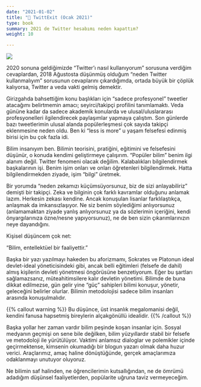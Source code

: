 ```yaml
---
date: "2021-01-02"
title: "🐥 TwittExit (Ocak 2021)"
type: book
summary: 2021 de Twitter hesabımı neden kapattım?
weight: 10

---
```

![](/courses/old_blogposts/ag_twitter.jpg)


2020 sonuna geldiğimizde “Twitter’ı nasıl kullanıyorum” sorusuna verdiğim cevaplardan, 2018 Ağustosta düşünmüş olduğum “neden Twitter kullanmalıyım” sorusunun cevaplarını çıkardığımda, ortada büyük bir çöplük kalıyorsa, Twitter a veda vakti gelmiş demektir.

Girizgahda bahsettiğim konu başlıkları için “sadece profesyonel” tweetler atacağımı belirtmemin amacı; seyirci/takipçi profilini tanımlamaktı. Veda gününe kadar da sadece akademik konularda ve ulusal/uluslararası profesyonelleri ilgilendirecek paylaşımlar yapmaya çalıştım. Son günlerde bazı tweetlerimin ulusal alanda popülerleşmesi çok sayıda takipçi eklenmesine neden oldu. Ben ki “less is more” u yaşam felsefesi edinmiş birisi için bu çok fazla idi.

Bilim insanıyım ben. Bilimin teorisini, pratiğini, eğitimini ve felsefesini düşünür, o konuda kendimi geliştirmeye çalışırım. “Popüler bilim” benim ilgi alanım değil. Twitter fenomeni olacak değilim. Kalabalıkları bilgilendirmek başkalarının işi. Benim işim onları ve onları öğretenleri bilgilendirmek. Hatta bilgilendirmekden ziyade, işim “bilgi” üretmek.

Bir yorumda “neden zekamızı küçümsüyorsunuz, biz de sizi anlayabiliriz” demişti bir takipçi. Zeka ve bilginin çok farklı kavramlar olduğunu anlamak lazım. Herkesin zekası kendine. Ancak konuşulan lisanlar farklılaştıkça, anlaşmak da imkansızlaşıyor. Ne siz benim söylediğimi anlıyorsunuz (anlamamaktan ziyade yanlış anlıyorsunuz ya da sözlerimin içeriğini, kendi önyargılarınıza özne/nesne yapıyorsunuz), ne de ben sizin çıkarımlarınızın neye dayandığını.

Kişisel düşüncem çok net:

“Bilim, entellektüel bir faaliyettir.”

Başka bir yazı yazılmayı hakeden bu aforizmamı, Sokrates ve Platonun ideal devlet-ideal yöneticisindeki gibi, ancak belli eğitimleri (felsefe de dahil) almış kişilerin devleti yönetmesi öngörüsüne benzetiyorum. Eğer bu şartları sağlamazsanız, müteahitimsilere kalır devletin yönetimi. Bilimde de buna dikkat edilmezse, gün gelir yine “güç” sahipleri bilimi konuşur, yönetir, geleceğini belirler olurlar. Bilimin metodolojisi sadece bilim insanları arasında konuşulmalıdır. 

{{% callout warning %}}
Bu düşünce, üst insanlık megalomanisi değil, kendini fanusa hapsetmiş bireylerin alçakgönüllü idealidir.
{{% /callout %}}

Başka yollar her zaman vardır bilim peşinde koşan insanlar için. Sosyal medyanın geçmişi on sene bile değilken, bilim yüzyıllardır stabil bir felsefe ve metodoloji ile yürütülüyor. Vaktimi anlamsız dialoglar ve polemikler içinde geçirmektense, kimsenin okumadığı bir blogun yazarı olmak daha huzur verici. Araçlarımız, amaç haline dönüştüğünde, gerçek amaçlarımıza odaklanmayı unutuyor oluyoruz.

Ne bilimin saf halinden, ne öğrencilerimin kutsallığından, ne de ömrümü adadığım düşünsel faaliyetlerden, popülarite uğruna taviz vermeyeceğim.

